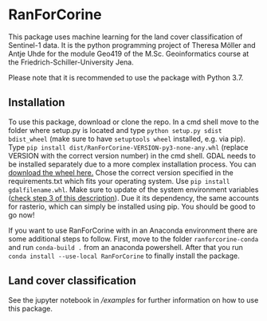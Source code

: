 ﻿# RanForCorine

This package uses machine learning for the land cover classification of 
Sentinel-1 data. It is the python programming project of Theresa Möller 
and Antje Uhde for the module Geo419 of the M.Sc. Geoinformatics course 
at the Friedrich-Schiller-University Jena.

Please note that it is recommended to use the package with Python 3.7.

Installation
------------
To use this package, download or clone the repo. In a cmd shell move to
the folder where setup.py is located and type `python setup.py sdist bdist_wheel` 
(make sure to have `setuptools wheel` installed, e.g. via pip). Type 
`pip install dist/RanForCorine-VERSION-py3-none-any.whl` (replace VERSION 
with the correct version number) in the cmd shell. GDAL 
needs to be installed separately due to a more complex installation process.
You can [download the wheel here.](https://www.lfd.uci.edu/~gohlke/pythonlibs/#gdal)
Chose the correct version specified in the requirements.txt which fits 
your operating system. Use `pip install gdalfilename.whl`.
Make sure to update of the system environment variables
([check step 3 of this description](https://sandbox.idre.ucla.edu/sandbox/tutorials/installing-gdal-for-windows)).
Due it its dependency, the same accounts for rasterio, which can simply be 
installed using pip.
You should be good to go now!

If you want to use RanForCorine with in an Anaconda environment there are some additional steps to follow.
First, move to the folder `ranforcorine-conda` and run `conda-build .` from an anaconda powershell.
After that you run `conda install --use-local RanForCorine` to finally install the package.

Land cover classification
-------------------------
See the jupyter notebook in */examples* for further information on how
to use this package.
